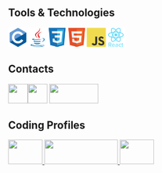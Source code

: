 ## Tools & Technologies

<a href="https://docs.microsoft.com/en-us/cpp/c-runtime-library/c-run-time-library-reference?view=msvc-160"><img src="https://raw.githubusercontent.com/devicons/devicon/master/icons/c/c-original.svg" height="40px" width="40px" /></a><a href="#"><img src="https://raw.githubusercontent.com/devicons/devicon/master/icons/java/java-original.svg" height="40px" width="40px" /></a><a href="https://developer.mozilla.org/en-US/docs/Web/CSS"><img src="https://raw.githubusercontent.com/devicons/devicon/master/icons/css3/css3-original.svg" height="40px" width="40px" /></a><a href="https://developer.mozilla.org/en-US/docs/Web/HTML"><img src="https://raw.githubusercontent.com/devicons/devicon/master/icons/html5/html5-original.svg" height="40px" width="40px" /></a><a href="https://developer.mozilla.org/en-US/docs/Web/JavaScript"><img src="https://raw.githubusercontent.com/devicons/devicon/master/icons/javascript/javascript-original.svg" height="40px" width="40px" /></a><a href="https://reactjs.org/"><img src="https://raw.githubusercontent.com/devicons/devicon/master/icons/react/react-original-wordmark.svg" height="40px" width="40px" /></a>



## Contacts

<a href="https://www.linkedin.com/in/uday-budhija-6242391b1/"><img src="https://i.pinimg.com/originals/ce/09/3c/ce093c7214ad357bb665cfd2f66a8b6b.png" height="40px" width="40px" /></a><a href="mailto:udaybudhija26@gmail.com"><img src="https://i.pinimg.com/originals/8f/c3/7b/8fc37b74b608a622588fbaa361485f32.png" height="40px" width="40px" /></a> <a href="https://twitter.com/BudhijaUday"><img src="https://th.bing.com/th/id/R.9399642cfb9bbfb11d1d08cf3ff52f49?rik=73oIoD7Xk5mazQ&riu=http%3a%2f%2fsguru.org%2fwp-content%2fuploads%2f2018%2f02%2fTwitter_2010_logo_-_from_Commons.svg_.png&ehk=sw7wJz9%2fEzxbsM9pEGaKVojMcrlHNVrwf5g0X4L%2fs1w%3d&risl=&pid=ImgRaw&r=0" height="40px" width="100px" /></a>

## Coding Profiles
  
<a href="https://leetcode.com/REAL_UDAY/"><img src="https://cdn.iconscout.com/icon/free/png-512/leetcode-3628885-3030025.png" height="50px" width="70px" />  <a href="https://codeforces.com/profile/BudhijaxUday"><img src="https://rishika-05.github.io/My_Portfolio/images/Codeforces.png" height="50px" width="150px" />  <a href="https://atcoder.jp/users/BudhijaxUday"><img src="https://img.atcoder.jp/assets/icon/avatar.png" height="50px" width="70px" />
